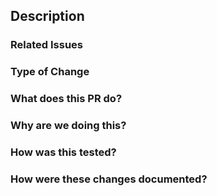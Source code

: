 ## Description

### Related Issues
<!-- Link to any related issues using #issue_number -->

### Type of Change
<!-- Select one: Bug fix, New feature, Documentation update, Code refactoring, Performance improvement, Test addition/update -->

### What does this PR do?
<!-- Provide a clear description of the changes -->

### Why are we doing this?
<!-- Explain the motivation.  -->

### How was this tested?
<!-- List any unit tests added -->

### How were these changes documented?
<!-- List any documentation changes added -->